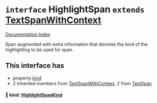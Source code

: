 # `interface` HighlightSpan `extends` [TextSpanWithContext](../interface.TextSpanWithContext/README.md)

[Documentation Index](../README.md)

Span augmented with extra information that denotes the kind of the highlighting to be used for span.

## This interface has

- property [kind](#-kind-highlightspankind)
- 2 inherited members from [TextSpanWithContext](../interface.TextSpanWithContext/README.md), 2 from [TextSpan](../interface.TextSpan.2/README.md)


#### 📄 kind: [HighlightSpanKind](../enum.HighlightSpanKind/README.md)



